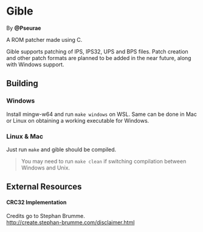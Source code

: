 # Gible
By **@Pseurae**

A ROM patcher made using C.

Gible supports patching of IPS, IPS32, UPS and BPS files.  Patch creation and other patch formats are planned to be added in the near future, along with Windows support.

## Building

### Windows
Install mingw-w64 and run `make windows` on WSL. Same can be done in Mac or Linux on obtaining a working executable for Windows.

### Linux & Mac
Just run `make` and gible should be compiled.

> You may need to run `make clean` if switching compilation between Windows and Unix.   

## External Resources

#### CRC32 Implementation
Credits go to Stephan Brumme.  
http://create.stephan-brumme.com/disclaimer.html


